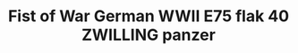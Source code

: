 ---
layout: product
title: "Fist of War German WWII E75 flak 40 ZWILLING panzer"
price: "1900" 
desc: "Maketa"
img_path: "/assets/img/UA72117.webp"
brand: "N/A"
available: false
special_offer: false
new: false
soon: false
cat: "010000"
subcat: "013300"
subsubcat: "0N/A"
sifra: "UA72117"
popular: false
spec: false
---